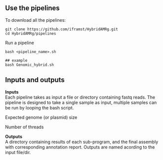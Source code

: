 ## Use the pipelines

To download all the pipelines:

    git clone https://github.com/iframst/HybridAMRg.git
    cd HybridAMRg/pipelines
    
Run a pipeline

    bash <pipeline_name>.sh

    ## example
    bash Genomic_hybrid.sh

Inputs and outputs
---
**Inputs**  
Each pipeline takes as input a file or directory containing fastq reads. The pipeline is designed to take a single sample as input, multiple samples can be run by looping the bash script.

Expected genome (or plasmid) size

Number of threads


**Outputs**  
A directory containing results of each sub-program, and the final assembly with corresponding annotation report. Outputs are named acording to the input file/dir.

